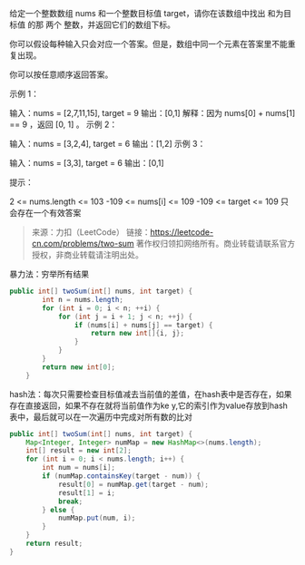 给定一个整数数组 nums 和一个整数目标值 target，请你在该数组中找出 和为目标值 的那 两个 整数，并返回它们的数组下标。

你可以假设每种输入只会对应一个答案。但是，数组中同一个元素在答案里不能重复出现。

你可以按任意顺序返回答案。

 

示例 1：

输入：nums = [2,7,11,15], target = 9
输出：[0,1]
解释：因为 nums[0] + nums[1] == 9 ，返回 [0, 1] 。
示例 2：

输入：nums = [3,2,4], target = 6
输出：[1,2]
示例 3：

输入：nums = [3,3], target = 6
输出：[0,1]


提示：

2 <= nums.length <= 103
-109 <= nums[i] <= 109
-109 <= target <= 109
只会存在一个有效答案

> 来源：力扣（LeetCode）
> 链接：https://leetcode-cn.com/problems/two-sum
> 著作权归领扣网络所有。商业转载请联系官方授权，非商业转载请注明出处。



暴力法：穷举所有结果

```java
public int[] twoSum(int[] nums, int target) {
        int n = nums.length;
        for (int i = 0; i < n; ++i) {
            for (int j = i + 1; j < n; ++j) {
                if (nums[i] + nums[j] == target) {
                    return new int[]{i, j};
                }
            }
        }
        return new int[0];
    }
```

hash法：每次只需要检查目标值减去当前值的差值，在hash表中是否存在，如果存在直接返回，如果不存在就将当前值作为ke y,它的索引作为value存放到hash表中，最后就可以在一次遍历中完成对所有数的比对

```java
public int[] twoSum(int[] nums, int target) {
    Map<Integer, Integer> numMap = new HashMap<>(nums.length);
    int[] result = new int[2];
    for (int i = 0; i < nums.length; i++) {
        int num = nums[i];
        if (numMap.containsKey(target - num)) {
            result[0] = numMap.get(target - num);
            result[1] = i;
            break;
        } else {
            numMap.put(num, i);
        }
    }
    return result;
}
```

